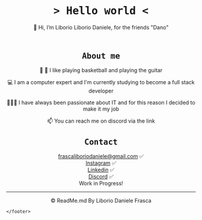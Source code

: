 <html lang="it">
  <head>
    <meta charset="utf-8" />
    <meta name="viewport" content="width=device-width, initial-scale=1" />
  </head>
  <body>
    <header>
      <h1 align="center"> <tt>> Hello world <</tt> </h1>
      <p align="center">👋 Hi, I’m Liborio Liborio Daniele, for the friends "Dano"</p>
    </header>
    <main>
        <h2 align="center"><tt> About me </tt></h2>
      <div align="center">
            <p>🏀 🎸 I like playing basketball and playing the guitar</p>
            <p>💻 I am a computer expert and I'm currently studying to become a full stack developer</p>
            <p>🧑🏻‍💻 I have always been passionate about IT and for this reason I decided to make it my job</p>
            <p>📫 You can reach me on discord via the link</p>
      </div>  
        <h2 align="center"><tt> Contact </tt></h2>
      <p align="center">
        <a
          href="mailto:frascaliboriodaniele@gmail.com"
          >frascaliboriodaniele@gmail.com</a>
        <span> ✅ </span> <br>
        <a href="https://www.instagram.com/dano_fra/">Instagram</a>
        <span> ✅ </span> <br>
        <a href="https://www.linkedin.com/in/dano-fra">Linkedin</a>
        <span> ✅ </span> <br>
        <a href="https://discord.com/channels/@me/1179704138423087177">Discord</a>
        <span> ✅ <br> Work in Progress!</span>
        </p>
    </main>
    <footer>
        <hr/>
      <p align="center">&copy ReadMe.md By Liborio Daniele Frasca </p>
      
    </footer>
  </body>
</html>
